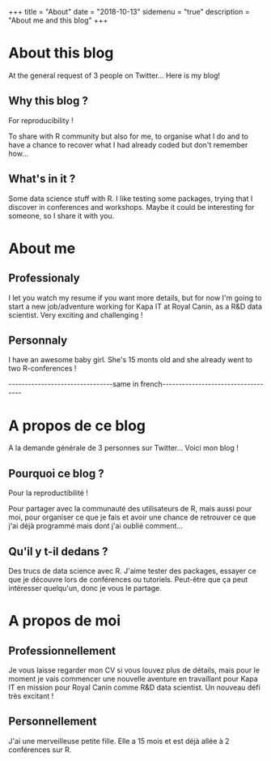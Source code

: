 +++
title = "About"
date = "2018-10-13"
sidemenu = "true"
description = "About me and this blog"
+++

# About this blog

At the general request of 3 people on Twitter... Here is my blog!

## Why this blog ?

For reproducibility !

To share with R community but also for me, to organise what I do and to have a chance to recover what I had already coded but don't remember how...

## What's in it ? 

Some data science stuff with R. I like testing some packages, trying that I discover in conferences and workshops. Maybe it could be interesting for someone, so I share it with you. 


# About me 

## Professionaly 

I let you watch my resume if you want more details, but for now I'm going to start a new job/adventure working for Kapa IT at Royal Canin, as a R&D data scientist. Very exciting and challenging !

## Personnaly 

I have an awesome baby girl. She's 15 monts old and she already went to two R-conferences ! 

--------------------------------same in french-----------------------------------

# A propos de ce blog

A la demande générale de 3 personnes sur Twitter... Voici mon blog !

## Pourquoi ce blog ?

Pour la reproductibilité !

Pour partager avec la communauté des utilisateurs de R, mais aussi pour moi, pour organiser ce que je fais et avoir une chance de retrouver ce que j'ai déjà programmé mais dont j'ai oublié comment...

## Qu'il y t-il dedans ? 

Des trucs de data science avec R. J'aime tester des packages, essayer ce que je découvre lors de conférences ou tutoriels. Peut-être que ça peut intéresser quelqu'un, donc je vous le partage. 

# A propos de moi

## Professionnellement

Je vous laisse regarder mon CV si vous louvez plus de détails, mais pour le moment je vais commencer une nouvelle aventure en travaillant pour Kapa IT en mission pour Royal Canin comme R&D data scientist. Un nouveau défi très excitant !

## Personnellement

J'ai une merveilleuse petite fille. Elle a 15 mois et est déjà allée à 2 conférences sur R. 